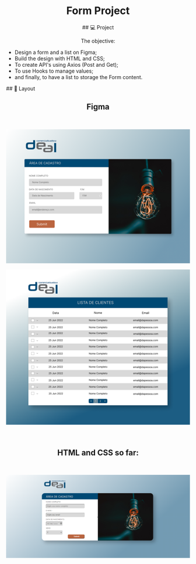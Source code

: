 
<h1 align="center"> Form Project </h1>

<p align="center">
## 💻 Project

<p align="center">The objective:</p>
<ul>
 <li>Design a form and a list on Figma;</li>
<li>Build the design with HTML and CSS;</li>
<li>To create API's using Axios (Post and Get);</li>
<li>To use Hooks to manage values;</li>
<li>and finally, to have a list to storage the Form content.</li>
</ul> 

</p>
<p align="center>
## 🚀 Technologies

It was developed with the technologies bellow:

- Figma
- HTML 
- CSS

Next steps:
- Javascript
- React
- Json
- Axios
- Node.js
- API's
</p>
<p align="center>
## 🔖 Layout
</p>

<h2 align="center">Figma</h2><br> 
<p align="center"><img alt="Form" src="https://github.com/viviandemitry/form/blob/2de4a121d8fc75b53c2c8ba815bcd1df01d0546e/Desktop%20-%205.png"> </p>
<p align="center"><img alt="List" src="https://github.com/viviandemitry/form/blob/2de4a121d8fc75b53c2c8ba815bcd1df01d0546e/Desktop%20-%204.png"> </p>

<br>

<h2 align="center">HTML and CSS so far:</h2>
<br>
<p align="center">
  <img alt="form project" src="https://github.com/viviandemitry/form/blob/0e7aaff66319823117b5433f61c784cd998b1cc1/final.PNG">
</p>

<br>
